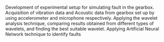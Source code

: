 Development of experimental setup for simulating fault in the gearbox.
Acquisition of vibration data and Acoustic data from gearbox set up by using accelerometer and microphone respectively.
Applying the wavelet analysis technique, comparing results obtained from different types of wavelets, and finding the best suitable wavelet.
Applying Artificial Neural Network technique to identify faults
